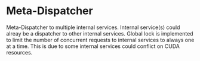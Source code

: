 # Meta-Dispatcher
Meta-Dispatcher to multiple internal services. Internal service(s) could alreay be a dispatcher to other internal services.
Global lock is implemented to limit the number of concurrent requests to internal services to always one at a time. This is due to some internal services could conflict on CUDA resources.
